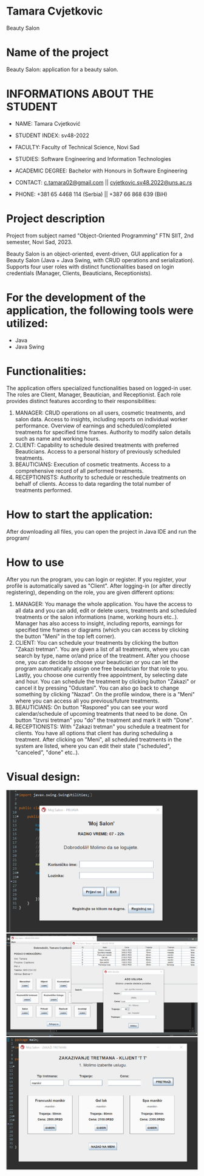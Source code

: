 # Tamara Cvjetkovic


Beauty Salon


# Name of the project
Beauty Salon: application for a beauty salon.


# INFORMATIONS ABOUT THE STUDENT
- NAME: Tamara Cvjetković
- STUDENT INDEX: sv48-2022
- FACULTY: Faculty of Technical Science, Novi Sad
- STUDIES: Software Engineering and Information Technologies 
- ACADEMIC DEGREE: Bachelor with Honours in Software Engineering

- CONTACT: c.tamara02@gmail.com || cvjetkovic.sv48.2022@uns.ac.rs
- PHONE: +381 65 4468 114 (Serbia) || +387 66 868 639 (BiH)


# Project description
Project from subject named "Object-Oriented Programming"
FTN SIIT, 2nd semester, Novi Sad, 2023.

Beauty Salon is an object-oriented, event-driven, GUI application for a Beauty Salon (Java + Java Swing, with CRUD operations and serialization). Supports four user roles with distinct functionalities based on login credentials (Manager, Clients, Beauticians, Receptionists).


# For the development of the application, the following tools were utilized:
- Java
- Java Swing


# Functionalities:
The application offers specialized functionalities based on logged-in user. The roles are Client, Manager, Beautician, and Receptionist. Each role provides distinct features according to their responsibilities:
1) MANAGER:
CRUD operations on all users, cosmetic treatments, and salon data.
Access to insights, including reports on individual worker performance.
Overview of earnings and scheduled/completed treatments for specified time frames.
Authority to modify salon details such as name and working hours.
2) CLIENT:
Capability to schedule desired treatments with preferred Beauticians.
Access to a personal history of previously scheduled treatments.
3) BEAUTICIANS:
Execution of cosmetic treatments.
Access to a comprehensive record of all performed treatments.
4) RECEPTIONISTS:
Authority to schedule or reschedule treatments on behalf of clients.
Access to data regarding the total number of treatments performed.


# How to start the application:
After downloading all files, you can open the project in Java IDE and run the program/


# How to use
After you run the program, you can login or register. If you register, your profile is automatically saved as "Client". After logging-in (or after directly registering), depending on the role, you are given different options:
1) MANAGER:
You manage the whole application. You have the access to all data and you can add, edit or delete users, treatments and scheduled treatments or the salon informations (name, working hours etc..). Manager has also access to insight, including reports, earnings for specified time frames or diagrams (which you can access by clicking the button "Meni" in the top left corner).
2) CLIENT:
You can schedule your treatments by clicking the button "Zakazi tretman". You are given a list of all treatments, where you can search by type, name or/and price of the treatment. After you choose one, you can decide to choose your beautician or you can let the program automatically assign one free beautician for that role to you. Lastly, you choose one currently free appointment, by selecting date and hour. You can schedule the treatment by clicking button "Zakazi" or cancel it by pressing "Odustani". You can also go back to change something by clicking "Nazad".
On the profile window, there is a "Meni" where you can access all you previous/future treatments.
3) BEAUTICIANS:
On button "Raspored" you can see your word calendar/schedule of upcoming treatments that need to be done. On button "Izvrsi tretman" you "do" the treatment and mark it with "Done".
4) RECEPTIONISTS:
With "Zakazi tretman" you schedule a treatment for clients. You have all options that client has during scheduling a treatment. After clicking on "Meni", all scheduled treatments in the system are listed, where you can edit their state ("scheduled", "canceled", "done" etc..).


# Visual design:
![Screenshot](screenshot1.png)
![Screenshot](screenshot2.png)
![Screenshot](screenshot3.png)